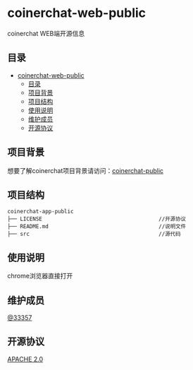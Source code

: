 # coinerchat-web-public

coinerchat WEB端开源信息

## 目录

- [coinerchat-web-public](#coinerchat-web-public)
  - [目录](#目录)
  - [项目背景](#项目背景)
  - [项目结构](#项目结构)
  - [使用说明](#使用说明)
  - [维护成员](#维护成员)
  - [开源协议](#开源协议)

## 项目背景

想要了解coinerchat项目背景请访问：[coinerchat-public](https://github.com/33357/coinerchat-public)

## 项目结构

```
coinerchat-app-public
├── LICENSE                                     //开源协议
├── README.md                                   //说明文件
├── src                                         //源代码
```

## 使用说明

chrome浏览器直接打开

## 维护成员

[@33357](https://github.com/33357)

## 开源协议

[APACHE 2.0](LICENSE)